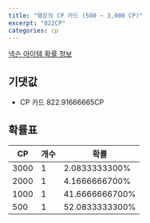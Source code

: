 ```yaml
---
title: "행운의 CP 카드 (500 ~ 3,000 CP)"
excerpt: "822CP"
categories: cp
---
```

[넥슨 아이템 확률 정보](http://iteminfo.nexon.com/probability/fo4?sn=3716)

## 기댓값
  - CP 카드 822.91666665CP

## 확률표

|CP|개수|확률|
|---|---|---|
|3000|1|2.0833333300%|
|2000|1|4.1666666700%|
|1000|1|41.6666666700%|
|500|1|52.0833333300%|

